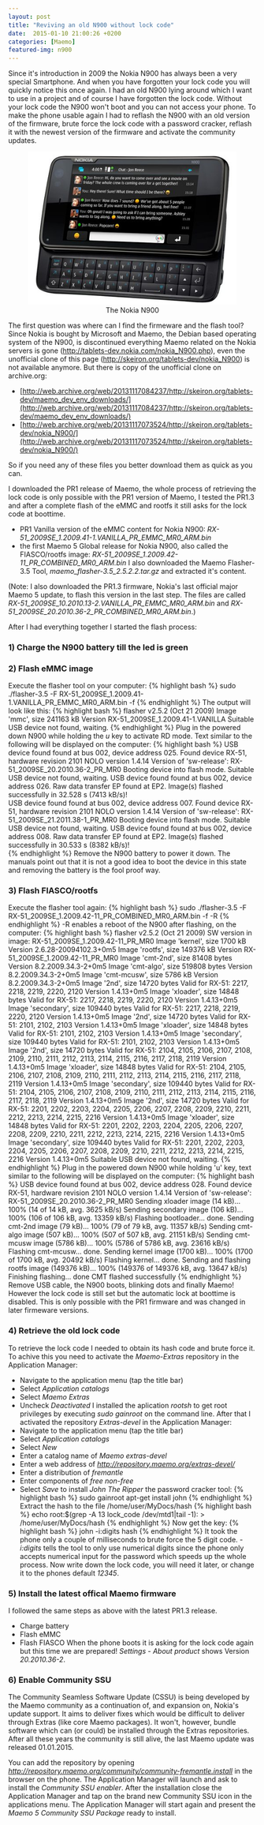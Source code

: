 ```yaml
---
layout: post
title: "Reviving an old N900 without lock code"
date:  2015-01-10 21:00:26 +0200
categories: [Maemo]
featured-img: n900
---
```

Since it's introduction in 2009 the Nokia N900 has always been a very special Smartphone. And when you have forgotten your lock code you will quickly notice this once again. I had an old N900 lying around which I want to use in a project and of course I have forgotten the lock code. Without your lock code the N900 won't boot and you can not access your phone. To make the phone usable again I had to reflash the N900 with an old version of the firmware, brute force the lock code with a password cracker, reflash it with the newest version of the firmware and activate the community updates.
<center><figure><img src="/images/2015/N900.jpg"><figcaption>The Nokia N900</figcaption></figure></center>


The first question was where can I find the firmeware and the flash tool? Since Nokia is bought by Microsoft and Maemo, the Debian based operating system of the N900, is discontinued everything Maemo related on the Nokia servers is gone (http://tablets-dev.nokia.com/nokia_N900.php), even the unofficial clone of this page (http://skeiron.org/tablets-dev/nokia_N900) is not available anymore. But there is copy of the unofficial clone on archive.org:
- [http://web.archive.org/web/20131117084237/http://skeiron.org/tablets-dev/maemo_dev_env_downloads/](http://web.archive.org/web/20131117084237/http://skeiron.org/tablets-dev/maemo_dev_env_downloads/)
- [http://web.archive.org/web/20131117073524/http://skeiron.org/tablets-dev/nokia_N900/](http://web.archive.org/web/20131117073524/http://skeiron.org/tablets-dev/nokia_N900/)

So if you need any of these files you better download them as quick as you can.

I downloaded the PR1 release of Maemo, the whole process of retrieving the lock code is only possible with the PR1 version of Maemo, I tested the PR1.3 and after a complete flash of the eMMC and rootfs it still asks for the lock code at boottime.
- PR1 Vanilla version of the eMMC content for Nokia N900: <i>RX-51_2009SE_1.2009.41-1.VANILLA_PR_EMMC_MR0_ARM.bin</i>
- the first Maemo 5 Global release for Nokia N900, also called the FIASCO/rootfs image: <i>RX-51_2009SE_1.2009.42-11_PR_COMBINED_MR0_ARM.bin</i>
I also downloaded the Maemo Flasher-3.5 Tool, <i>maemo_flasher-3.5_2.5.2.2.tar.gz</i> and extracted it's content.

(Note: I also downloaded the PR1.3 firmware, Nokia's last official major Maemo 5 update, to flash this version in the last step. The files are called <i>RX-51_2009SE_10.2010.13-2.VANILLA_PR_EMMC_MR0_ARM.bin</i> and <i>RX-51_2009SE_20.2010.36-2_PR_COMBINED_MR0_ARM.bin</i>.) 

After I had everything together I started the flash process:
### 1) Charge the N900 battery till the led is green

### 2) Flash eMMC image
Execute the flasher tool on your computer:
{% highlight bash %}
sudo ./flasher-3.5 -F RX-51_2009SE_1.2009.41-1.VANILLA_PR_EMMC_MR0_ARM.bin -f
{% endhighlight %}
The output will look like this:
{% highlight bash %}
flasher v2.5.2 (Oct 21 2009)
Image 'mmc', size 241163 kB
	Version RX-51_2009SE_1.2009.41-1.VANILLA
Suitable USB device not found, waiting.
{% endhighlight %}
Plug in the powered down N900 while holding the <i>u</i> key to activate RD mode. Text similar to the following will be displayed on the computer:
{% highlight bash %}
USB device found found at bus 002, device address 025.
Found device RX-51, hardware revision 2101
NOLO version 1.4.14
Version of 'sw-release': RX-51_2009SE_20.2010.36-2_PR_MR0
Booting device into flash mode.
Suitable USB device not found, waiting.
USB device found found at bus 002, device address 026.
Raw data transfer EP found at EP2.
Image(s) flashed successfully in 32.528 s (7413 kB/s)!                    
USB device found found at bus 002, device address 007.
Found device RX-51, hardware revision 2101
NOLO version 1.4.14
Version of 'sw-release': RX-51_2009SE_21.2011.38-1_PR_MR0
Booting device into flash mode.
Suitable USB device not found, waiting.
USB device found found at bus 002, device address 008.
Raw data transfer EP found at EP2.
Image(s) flashed successfully in 30.533 s (8382 kB/s)!   
{% endhighlight %}
Remove the N900 battery to power it down. The manuals point out that it is not a good idea to boot the device in this state and removing the battery is the fool proof way.

### 3) Flash FIASCO/rootfs
Execute the flasher tool again:
{% highlight bash %}
sudo ./flasher-3.5 -F RX-51_2009SE_1.2009.42-11_PR_COMBINED_MR0_ARM.bin -f -R
{% endhighlight %}
-R enables a reboot of the N900 after flashing, on the computer: 
{% highlight bash %}
flasher v2.5.2 (Oct 21 2009)
SW version in image: RX-51_2009SE_1.2009.42-11_PR_MR0
Image 'kernel', size 1700 kB
	Version 2.6.28-20094102.3+0m5
Image 'rootfs', size 149376 kB
	Version RX-51_2009SE_1.2009.42-11_PR_MR0
Image 'cmt-2nd', size 81408 bytes
	Version 8.2.2009.34.3-2+0m5
Image 'cmt-algo', size 519808 bytes
	Version 8.2.2009.34.3-2+0m5
Image 'cmt-mcusw', size 5786 kB
	Version 8.2.2009.34.3-2+0m5
Image '2nd', size 14720 bytes
	Valid for RX-51: 2217, 2218, 2219, 2220, 2120
	Version 1.4.13+0m5
Image 'xloader', size 14848 bytes
	Valid for RX-51: 2217, 2218, 2219, 2220, 2120
	Version 1.4.13+0m5
Image 'secondary', size 109440 bytes
	Valid for RX-51: 2217, 2218, 2219, 2220, 2120
	Version 1.4.13+0m5
Image '2nd', size 14720 bytes
	Valid for RX-51: 2101, 2102, 2103
	Version 1.4.13+0m5
Image 'xloader', size 14848 bytes
	Valid for RX-51: 2101, 2102, 2103
	Version 1.4.13+0m5
Image 'secondary', size 109440 bytes
	Valid for RX-51: 2101, 2102, 2103
	Version 1.4.13+0m5
Image '2nd', size 14720 bytes
	Valid for RX-51: 2104, 2105, 2106, 2107, 2108, 2109, 2110, 2111, 2112, 
2113, 2114, 2115, 2116, 2117, 2118, 2119
	Version 1.4.13+0m5
Image 'xloader', size 14848 bytes
	Valid for RX-51: 2104, 2105, 2106, 2107, 2108, 2109, 2110, 2111, 2112, 
2113, 2114, 2115, 2116, 2117, 2118, 2119
	Version 1.4.13+0m5
Image 'secondary', size 109440 bytes
	Valid for RX-51: 2104, 2105, 2106, 2107, 2108, 2109, 2110, 2111, 2112, 
2113, 2114, 2115, 2116, 2117, 2118, 2119
	Version 1.4.13+0m5
Image '2nd', size 14720 bytes
	Valid for RX-51: 2201, 2202, 2203, 2204, 2205, 2206, 2207, 2208, 2209, 
2210, 2211, 2212, 2213, 2214, 2215, 2216
	Version 1.4.13+0m5
Image 'xloader', size 14848 bytes
	Valid for RX-51: 2201, 2202, 2203, 2204, 2205, 2206, 2207, 2208, 2209, 
2210, 2211, 2212, 2213, 2214, 2215, 2216
	Version 1.4.13+0m5
Image 'secondary', size 109440 bytes
	Valid for RX-51: 2201, 2202, 2203, 2204, 2205, 2206, 2207, 2208, 2209, 
2210, 2211, 2212, 2213, 2214, 2215, 2216
	Version 1.4.13+0m5
Suitable USB device not found, waiting.
{% endhighlight %}
Plug in the powered down N900 while holding 'u' key, text similar to the following will be displayed on the computer: 
{% highlight bash %}
USB device found found at bus 002, device address 028.
Found device RX-51, hardware revision 2101
NOLO version 1.4.14
Version of 'sw-release': RX-51_2009SE_20.2010.36-2_PR_MR0
Sending xloader image (14 kB)...
100% (14 of 14 kB, avg. 3625 kB/s)
Sending secondary image (106 kB)...
100% (106 of 106 kB, avg. 13359 kB/s)
Flashing bootloader... done.
Sending cmt-2nd image (79 kB)...
100% (79 of 79 kB, avg. 11357 kB/s)
Sending cmt-algo image (507 kB)...
100% (507 of 507 kB, avg. 21151 kB/s)
Sending cmt-mcusw image (5786 kB)...
100% (5786 of 5786 kB, avg. 23616 kB/s)
Flashing cmt-mcusw... done.
Sending kernel image (1700 kB)...
100% (1700 of 1700 kB, avg. 20492 kB/s)
Flashing kernel... done.
Sending and flashing rootfs image (149376 kB)...
100% (149376 of 149376 kB, avg. 13647 kB/s)
Finishing flashing... done
CMT flashed successfully
{% endhighlight %}
Remove USB cable, the N900 boots, blinking dots and finally Maemo! However the lock code is still set but the automatic lock at boottime is disabled. This is only possible with the PR1 firmware and was changed in later firmeware versions. 

### 4) Retrieve the old lock code
To retrieve the lock code I needed to obtain its hash code and brute force it. To achive this you need to activate the <i>Maemo-Extras</i> repository in the Application Manager:
- Navigate to the application menu (tap the title bar)
- Select <i>Application catalogs</i>
- Select <i>Maemo Extras</i>
- Uncheck <i>Deactivated</i>
I installed the aplication <i>rootsh</i> to get root privileges by executing <i>sudo gainroot</i> on the command line.
After that I activated the repository <i>Extras-devel</i> in the Application Manager:
- Navigate to the application menu (tap the title bar)
- Select <i>Application catalogs</i>
- Select <i>New</i>
- Enter a catalog name of <i>Maemo extras-devel</i>
- Enter a web address of <i>http://repository.maemo.org/extras-devel/</i>
- Enter a distribution of <i>fremantle</i>
- Enter components of <i>free non-free</i>
- Select <i>Save</i>
to install <i>John The Ripper</i> the password cracker tool:
{% highlight bash %}
sudo gainroot
apt-get install john
{% endhighlight %}
Extract the hash to the file /home/user/MyDocs/hash
{% highlight bash %}
echo root:$(grep -A 13 lock_code /dev/mtd1|tail -1): > /home/user/MyDocs/hash
{% endhighlight %}
Now get the key:
{% highlight bash %}
john -i:digits hash
{% endhighlight %}
It took the phone only a couple of milliseconds to brute force the 5 digit code. <i>-i:digits</i> tells the tool to only use numerical digits since the phone only accepts numerical input for the password which speeds up the whole process.
Now write down the lock code, you will need it later, or change it to the phones default <i>12345</i>.

### 5) Install the latest offical Maemo firmware
I followed the same steps as above with the latest PR1.3 release. 
- Charge battery
- Flash eMMC
- Flash FIASCO
When the phone boots it is asking for the lock code again but this time we are prepared! <i>Settings</i> - <i>About product</i> shows Version <i>20.2010.36-2</i>.

### 6) Enable Community SSU
The Community Seamless Software Update (CSSU) is being developed by the Maemo community as a continuation of, and expansion on, Nokia's update support. It aims to deliver fixes which would be difficult to deliver through Extras (like core Maemo packages). It won't, however, bundle software which can (or could) be installed through the Extras repositories. After all these years the community is still alive, the last Maemo update was released 01.01.2015.

You can add the repository by opening <i>http://repository.maemo.org/community/community-fremantle.install</i> in the browser on the phone. The Application Manager will launch and ask to install the <i>Community SSU enabler</i>. After the installation close the Application Manager and tap on the brand new Community SSU icon in the applications menu. The Application Manager will start again and present the <i>Maemo 5 Community SSU Package</i> ready to install.

<span itemprop="author" itemscope itemtype="https://schema.org/Person">
    <meta itemprop="name" content="Sebastian Glahn" />
    <meta itemprop="url" content="http://blog.tldnr.org" />
    <meta itemprop="sameAs" content="https://twitter.com/sglahn" />
    <meta itemprop="sameAs" content="https://github.com/sglahn" />
    <meta itemprop="sameAs" content="https://www.thingiverse.com/sglahn" />
    <meta itemprop="sameAs" content="https://stackoverflow.com/users/1453205/sglahn" />
</span>
